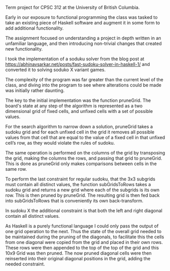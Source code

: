 Term project for CPSC 312 at the University of British Columbia.

Early in our exposure to functional programming the class was tasked to take an existing piece of Haskell software and augment it in some form to add additional functionality. 

The assignment focused on understanding a project in depth written in an unfamiliar language, and then introducing non-trivial changes that created new functionality. 

I took the implementation of a soduku solver from the blog post at https://abhinavsarkar.net/posts/fast-sudoku-solver-in-haskell-1/ and converted it to solving soduko X variant games.

The complexity of the program was far greater than the current level of the class, and diving into the program to see where alterations could be made was initially rather daunting. 

The key to the initial implementation was the function pruneGrid. 
The board's state at any step of the algorithm is represented as a two dimensional grid of fixed cells, and unfixed cells with a set of possible values.

For the search algorithm to narrow down a solution, pruneGrid takes a sudoku grid and for each unfixed cell in the grid it removes all possible values from that cell that are equal to the value of a fixed cell in that unfixed cell’s row, as they would violate the rules of sudoku.

The same operation is performed on the columns of the grid by transposing the grid, making the columns the rows, and passing that grid to pruneGrid. This is done as pruneGrid only makes comparisons between cells in the same row.

To perform the last constraint for regular sudoku, that the 3x3 subgrids must contain all distinct values, the function subGridsToRows takes a sudoku grid and returns a new grid where each of the subgrids is its own row.  This is then pruned by pruneGrid. The resulting grid is then fed back into subGridsToRows that is conveniently its own back-transform. 

In sudoku X the additional constraint is that both the left and right diagonal contain all distinct values. 

As Haskell is a purely functional language I could only pass the output of one grid operation to the next.
Thus the state of the overall grid needed to be maintained during the pruning of the diagonals, to facilitate this the cells from one diagonal were copied from the grid and placed in their own rows. These rows were then appended to the top of the top of the grid and this 10x9 Grid was then pruned. The now pruned diagonal cells were then reinserted into their original diagonal positions in the grid, adding the needed constraint.
